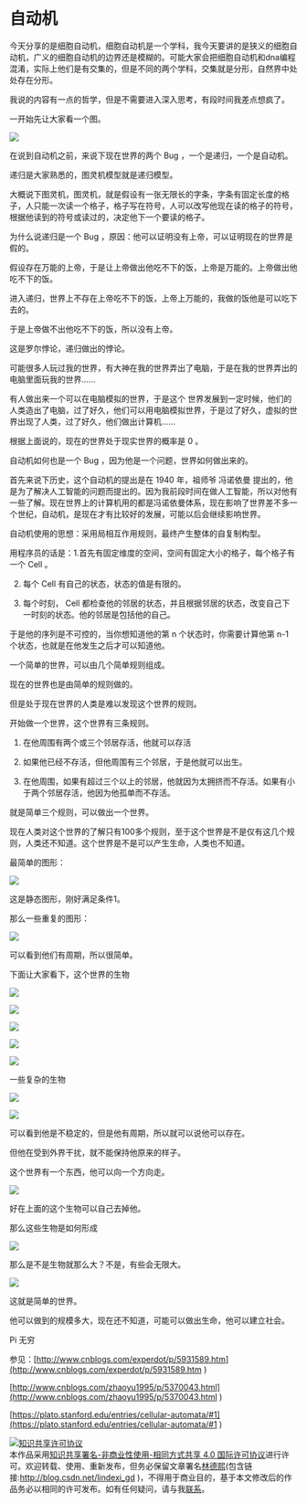 
# 自动机

今天分享的是细胞自动机，细胞自动机是一个学科，我今天要讲的是狭义的细胞自动机，广义的细胞自动机的边界还是模糊的。可能大家会把细胞自动机和dna编程混淆，实际上他们是有交集的，但是不同的两个学科，交集就是分形，自然界中处处存在分形。
<!-- 自动机是一个很泛的概念，我要说的只是其中很小的一点。 -->
我说的内容有一点的哲学，但是不需要进入深入思考，有段时间我差点想疯了。

<!--more-->



<div id="toc"></div>


一开始先让大家看一个图。

![](http://image.acmx.xyz/ca%E8%87%AA%E5%8A%A8%E6%9C%BA3.gif)

在说到自动机之前，来说下现在世界的两个 Bug ，一个是递归，一个是自动机。

递归是大家熟悉的，图灵机模型就是递归模型。

大概说下图灵机，图灵机，就是假设有一张无限长的字条，字条有固定长度的格子，人只能一次读一个格子，格子写在符号，人可以改写他现在读的格子的符号，根据他读到的符号或读过的，决定他下一个要读的格子。

为什么说递归是一个 Bug ，原因：他可以证明没有上帝，可以证明现在的世界是假的。

假设存在万能的上帝，于是让上帝做出他吃不下的饭，上帝是万能的。上帝做出他吃不下的饭。

进入递归，世界上不存在上帝吃不下的饭，上帝上万能的，我做的饭他是可以吃下去的。

于是上帝做不出他吃不下的饭，所以没有上帝。

这是罗尔悖论，递归做出的悖论。

可能很多人玩过我的世界，有大神在我的世界弄出了电脑，于是在我的世界弄出的电脑里面玩我的世界……

有人做出来一个可以在电脑模拟的世界，于是这个 世界发展到一定时候，他们的人类造出了电脑，过了好久，他们可以用电脑模拟世界，于是过了好久，虚拟的世界出现了人类，过了好久，他们做出计算机……

根据上面说的，现在的世界处于现实世界的概率是 0 。

自动机如何也是一个 Bug ，因为他是一个问题，世界如何做出来的。

首先来说下历史，这个自动机的提出是在 1940 年，祖师爷  冯诺依曼 提出的，他是为了解决人工智能的问题而提出的。因为我前段时间在做人工智能，所以对他有一些了解。现在世界上的计算机用的都是冯诺依曼体系，现在影响了世界差不多一个世纪，自动机，是现在才有比较好的发展，可能以后会继续影响世界。

<!-- 递归==图灵 说错人了 -->


自动机使用的思想：采用局相互作用规则，最终产生整体的自复制构型。

用程序员的话是：1.首先有固定维度的空间，空间有固定大小的格子，每个格子有一个 Cell 。

2. 每个 Cell 有自己的状态，状态的值是有限的。

3. 每个时刻， Cell 都检查他的邻居的状态，并且根据邻居的状态，改变自己下一时刻的状态。他的邻居是包括他的自己。

于是他的序列是不可控的，当你想知道他的第 n 个状态时，你需要计算他第 n-1 个状态，也就是在他发生之后才可以知道他。

一个简单的世界，可以由几个简单规则组成。

现在的世界也是由简单的规则做的。

但是处于现在世界的人类是难以发现这个世界的规则。

开始做一个世界，这个世界有三条规则。

 1. 在他周围有两个或三个邻居存活，他就可以存活

 2. 如果他已经不存活，但他周围有三个邻居，于是他就可以出生。

 3. 在他周围，如果有超过三个以上的邻居，他就因为太拥挤而不存活。如果有小于两个邻居存活，他因为他孤单而不存活。

就是简单三个规则，可以做出一个世界。

现在人类对这个世界的了解只有100多个规则，至于这个世界是不是仅有这几个规则，人类还不知道。这个世界是不是可以产生生命，人类也不知道。

最简单的图形：

![](http://image.acmx.xyz/3b720b61-ebd6-4d44-8a7a-fd6d1a9e6666726127-20170110144515447-1961010260201721118516.jpg)

这是静态图形，刚好满足条件1。

那么一些重复的图形：

![](http://image.acmx.xyz/3b720b61-ebd6-4d44-8a7a-fd6d1a9e6666726127-20170110144515447-1961010260201721118552.jpg)

可以看到他们有周期，所以很简单。

下面让大家看下，这个世界的生物

![](http://image.acmx.xyz/ca/13.gif)

![](http://image.acmx.xyz/ca/11.gif)

![](http://image.acmx.xyz/ca/9.gif)

![](http://image.acmx.xyz/ca/10.gif)

![](http://image.acmx.xyz/ca/16.gif)

一些复杂的生物


![](http://image.acmx.xyz/ca/6.gif)

![](http://image.acmx.xyz/ca/5.gif)

可以看到他是不稳定的，但是他有周期，所以就可以说他可以存在。

但他在受到外界干扰，就不能保持他原来的样子。

这个世界有一个东西，他可以向一个方向走。

![](http://image.acmx.xyz/ca/19.gif)

好在上面的这个生物可以自己去掉他。

那么这些生物是如何形成

![](http://image.acmx.xyz/ca/15.gif)

那么是不是生物就那么大？不是，有些会无限大。

![](http://image.acmx.xyz/ca/17.gif)

这就是简单的世界。

他可以做到的规模多大，现在还不知道，可能可以做出生命，他可以建立社会。










Pi 无穷


参见：[http://www.cnblogs.com/experdot/p/5931589.htm](http://www.cnblogs.com/experdot/p/5931589.htm )

[http://www.cnblogs.com/zhaoyu1995/p/5370043.html](http://www.cnblogs.com/zhaoyu1995/p/5370043.html )

[https://plato.stanford.edu/entries/cellular-automata/#1](https://plato.stanford.edu/entries/cellular-automata/#1 )




<a rel="license" href="http://creativecommons.org/licenses/by-nc-sa/4.0/"><img alt="知识共享许可协议" style="border-width:0" src="https://licensebuttons.net/l/by-nc-sa/4.0/88x31.png" /></a><br />本作品采用<a rel="license" href="http://creativecommons.org/licenses/by-nc-sa/4.0/">知识共享署名-非商业性使用-相同方式共享 4.0 国际许可协议</a>进行许可。欢迎转载、使用、重新发布，但务必保留文章署名[林德熙](http://blog.csdn.net/lindexi_gd)(包含链接:http://blog.csdn.net/lindexi_gd )，不得用于商业目的，基于本文修改后的作品务必以相同的许可发布。如有任何疑问，请与我[联系](mailto:lindexi_gd@163.com)。